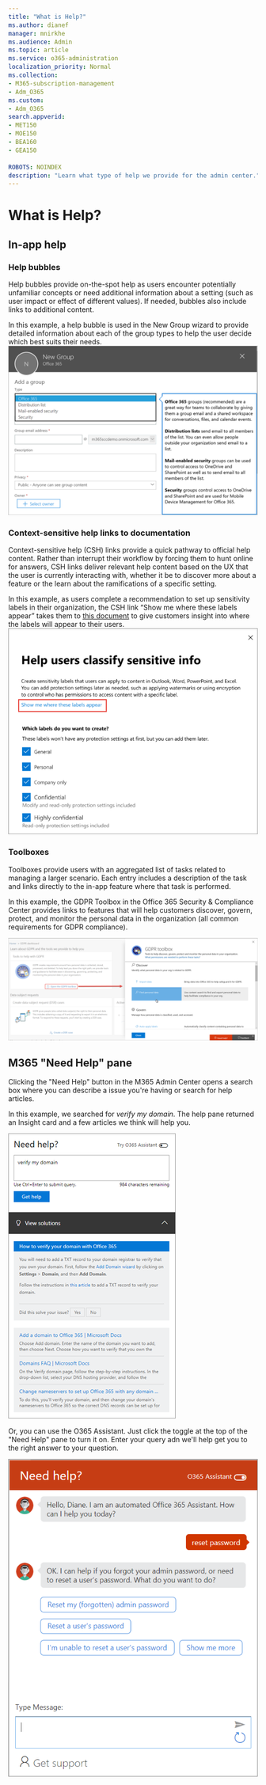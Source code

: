 ```yaml
---
title: "What is Help?"
ms.author: dianef
manager: mnirkhe
ms.audience: Admin
ms.topic: article
ms.service: o365-administration
localization_priority: Normal
ms.collection: 
- M365-subscription-management 
- Adm_O365
ms.custom:
- Adm_O365
search.appverid:
- MET150
- MOE150
- BEA160
- GEA150

ROBOTS: NOINDEX
description: "Learn what type of help we provide for the admin center."
---
```

<!-- The following is just placeholder text from Madhura's mail. We need to add images/examples of each -->

# What is Help?





## In-app help
### Help bubbles
Help bubbles provide on-the-spot help as users encounter potentially unfamiliar concepts or need additional information about a setting (such as user impact or effect of different values). If needed, bubbles also include links to additional content.

In this example, a help bubble is used in the New Group wizard to provide detailed information about each of the group types to help the user decide which best suits their needs.
![Help bubble](../media/what-is-help/helpbubble.png)

### Context-sensitive help links to documentation
Context-sensitive help (CSH) links provide a quick pathway to official help content. Rather than interrupt their workflow by forcing them to hunt online for answers, CSH links deliver relevant help content based on the UX that the user is currently interacting with, whether it be to discover more about a feature or the learn about the ramifications of a specific setting.

In this example, as users complete a recommendation to set up sensitivity labels in their organization, the CSH link “Show me where these labels appear” takes them to [this document](https://go.microsoft.com/fwlink/?linkid=2005245) to give customers insight into where the labels will appear to their users.
![CSH](../media/what-is-help/cshexample.png)



### Toolboxes
Toolboxes provide users with an aggregated list of tasks related to managing a larger scenario. Each entry includes a description of the task and links directly to the in-app feature where that task is performed.

In this example, the GDPR Toolbox in the Office 365 Security & Compliance Center provides links to features that will help customers discover, govern, protect, and monitor the personal data in the organization (all common requirements for GDPR compliance).

![Toolboxes](../media/what-is-help/toolboxesexample.png)


## M365 "Need Help" pane
Clicking the "Need Help" button in the M365 Admin Center opens a search box where you can describe a issue you're having or search for help articles.

In this example, we searched for *verify my domain*. 
The help pane returned an Insight card and a few articles we think will help you.

![Need help](../media/what-is-help/helppane.png)

Or, you can use the O365 Assistant. Just click the toggle at the top of the "Need Help" pane to turn it on. Enter your query adn we'll help get you to the right answer to your question.   

![Chatbot](../media/what-is-help/chatbot.png)

